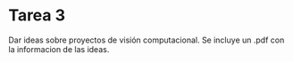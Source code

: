 Tarea 3
=======

Dar ideas sobre proyectos de visión computacional. 
	Se incluye un .pdf con la informacion de las ideas. 